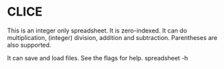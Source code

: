 # CLICE

This is an integer only spreadsheet. It is zero-indexed. It can do multiplication, (integer) division, addition and subtraction. Parentheses are also supported.

It can save and load files. See the flags for help. spreadsheet -h
